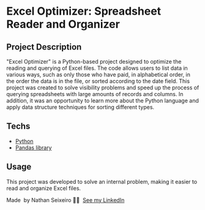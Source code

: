 # Excel Optimizer: Spreadsheet Reader and Organizer

## Project Description

"Excel Optimizer" is a Python-based project designed to optimize the reading and querying of Excel files. The code allows users to list data in various ways, such as only those who have paid, in alphabetical order, in the order the data is in the file, or sorted according to the date field. This project was created to solve visibility problems and speed up the process of querying spreadsheets with large amounts of records and columns. In addition, it was an opportunity to learn more about the Python language and apply data structure techniques for sorting different types.

## Techs
- [Python](https://www.python.org/)
- [Pandas library](https://pandas.pydata.org/) 


## Usage
This project was developed to solve an internal problem, making it easier to read and organize Excel files.

Made &nbsp;by Nathan Seixeiro 👨‍💻 &nbsp;[See my LinkedIn](https://www.linkedin.com/in/nathan-seixeiro/) 
